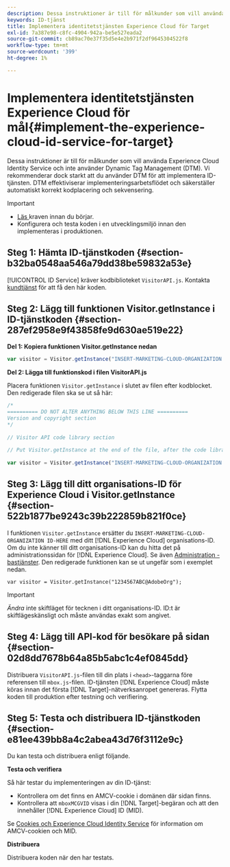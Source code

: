 ```yaml
---
description: Dessa instruktioner är till för målkunder som vill använda Experience Cloud Identity Service och inte använder Dynamic Tag Management (DTM). Vi rekommenderar dock starkt att du använder DTM för att implementera ID-tjänsten. DTM effektiviserar implementeringsarbetsflödet och säkerställer automatiskt korrekt kodplacering och sekvensering.
keywords: ID-tjänst
title: Implementera identitetstjänsten Experience Cloud för Target
exl-id: 7a387e98-c8fc-4904-942a-be5e527eada2
source-git-commit: cb89ac70e37f35d5e4e2b971f2df9645304522f8
workflow-type: tm+mt
source-wordcount: '399'
ht-degree: 1%

---
```


# Implementera identitetstjänsten Experience Cloud för mål{#implement-the-experience-cloud-id-service-for-target}

Dessa instruktioner är till för målkunder som vill använda Experience Cloud Identity Service och inte använder Dynamic Tag Management (DTM). Vi rekommenderar dock starkt att du använder DTM för att implementera ID-tjänsten. DTM effektiviserar implementeringsarbetsflödet och säkerställer automatiskt korrekt kodplacering och sekvensering.

>[!IMPORTANT]
>
>* [Läs ](../reference/requirements.md) kraven innan du börjar.
>* Konfigurera och testa koden i en utvecklingsmiljö innan den implementeras i produktionen.


## Steg 1: Hämta ID-tjänstkoden {#section-b32ba0548aa546a79dd38be59832a53e}

[!UICONTROL ID Service] kräver kodbiblioteket `VisitorAPI.js`. Kontakta [kundtjänst](https://helpx.adobe.com/marketing-cloud/contact-support.html) för att få den här koden.

## Steg 2: Lägg till funktionen Visitor.getInstance i ID-tjänstkoden {#section-287ef2958e9f43858fe9d630ae519e22}

**Del 1: Kopiera funktionen Visitor.getInstance nedan**

```js
var visitor = Visitor.getInstance("INSERT-MARKETING-CLOUD-ORGANIZATION ID-HERE"); 
```

**Del 2: Lägga till funktionskod i filen VisitorAPI.js**

Placera funktionen `Visitor.getInstance` i slutet av filen efter kodblocket. Den redigerade filen ska se ut så här:

```js
/* 
========== DO NOT ALTER ANYTHING BELOW THIS LINE ========== 
Version and copyright section 
*/ 
 
// Visitor API code library section 
 
// Put Visitor.getInstance at the end of the file, after the code library 
 
var visitor = Visitor.getInstance("INSERT-MARKETING-CLOUD-ORGANIZATION ID-HERE");
```

## Steg 3: Lägg till ditt organisations-ID för Experience Cloud i Visitor.getInstance {#section-522b1877be9243c39b222859b821f0ce}

I funktionen `Visitor.getInstance` ersätter du `INSERT-MARKETING-CLOUD-ORGANIZATION ID-HERE` med ditt [!DNL Experience Cloud] organisations-ID. Om du inte känner till ditt organisations-ID kan du hitta det på administrationssidan för [!DNL Experience Cloud]. Se även [Administration - bastjänster](https://experienceleague.adobe.com/docs/core-services/interface/manage-users-and-products/admin-getting-started.html). Den redigerade funktionen kan se ut ungefär som i exemplet nedan.

`var visitor = Visitor.getInstance("1234567ABC@AdobeOrg");`

>[!IMPORTANT]
>
>*Ändra* inte skiftläget för tecknen i ditt organisations-ID. ID:t är skiftlägeskänsligt och måste användas exakt som angivet.

## Steg 4: Lägg till API-kod för besökare på sidan {#section-02d8dd7678b64a85b5abc1c4ef0845dd}

Distribuera `VisitorAPI.js`-filen till din plats i `<head>`-taggarna före referensen till `mbox.js`-filen. ID-tjänsten [!DNL Experience Cloud] måste köras innan det första [!DNL Target]-nätverksanropet genereras. Flytta koden till produktion efter testning och verifiering.

## Steg 5: Testa och distribuera ID-tjänstkoden {#section-e81ee439bb8a4c2abea43d76f3112e9c}

Du kan testa och distribuera enligt följande.

**Testa och verifiera**

Så här testar du implementeringen av din ID-tjänst:

* Kontrollera om det finns en AMCV-cookie i domänen där sidan finns.
* Kontrollera att `mboxMCGVID` visas i din [!DNL Target]-begäran och att den innehåller [!DNL Experience Cloud] ID (MID).

Se [Cookies och Experience Cloud Identity Service](../introduction/cookies.md) för information om AMCV-cookien och MID.

**Distribuera**

Distribuera koden när den har testats.
